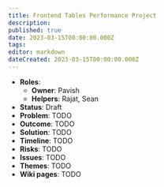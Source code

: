 ```yaml
---
title: Frontend Tables Performance Project
description: 
published: true
date: 2023-03-15T00:00:00.000Z
tags: 
editor: markdown
dateCreated: 2023-03-15T00:00:00.000Z
---
```


- **Roles**:
    - **Owner**: Pavish
    - **Helpers**: Rajat, Sean
- **Status**: Draft
- **Problem**: TODO
- **Outcome**: TODO
- **Solution**: TODO
- **Timeline**: TODO
- **Risks**: TODO
- **Issues**: TODO
- **Themes**: TODO
- **Wiki pages**: TODO

